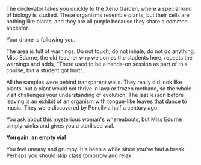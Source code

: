The circlevator takes you quickly to the Xeno Garden, where a special kind of biology is studied. These organisms resemble plants, but their cells are nothing like plants, and they are all purple because they share a common ancestor.

Your drone is following you.

The area is full of warnings. Do not touch, do not inhale, do not do anything. Miss Edurne, the old teacher who welcomes the students here, repeats the warnings and adds, "There used to be a hands-on session as part of this course, but a student got hurt". 

All the samples were behind transparent walls. They really did look like plants, but a plant would not thrive in lava or frozen methane, so the whole visit challenges your understanding of evolution. The last lesson before leaving is an exhibit of an organism with tongue-like leaves that dance to music. They were discovered by Pencilvia half a century ago.

You ask about this mysterious woman's whereabouts, but Miss Edurne simply winks and gives you a sterilised vial.

**You gain: an empty vial**

You feel uneasy and grumpy. It's been a while since you've had a break. Perhaps you should skip class tomorrow and relax.